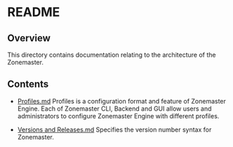 # README

## Overview

This directory contains documentation relating to the architecture of the
Zonemaster.


## Contents

 * [Profiles.md]
   Profiles is a configuration format and feature of Zonemaster Engine.
   Each of Zonemaster CLI, Backend and GUI allow users and administrators to configure Zonemaster Engine with different profiles.

 * [Versions and Releases.md]
   Specifies the version number syntax for Zonemaster.


[Profiles.md]: Profiles.md
[Versions and Releases.md]: Versions%20and%20Releases.md

